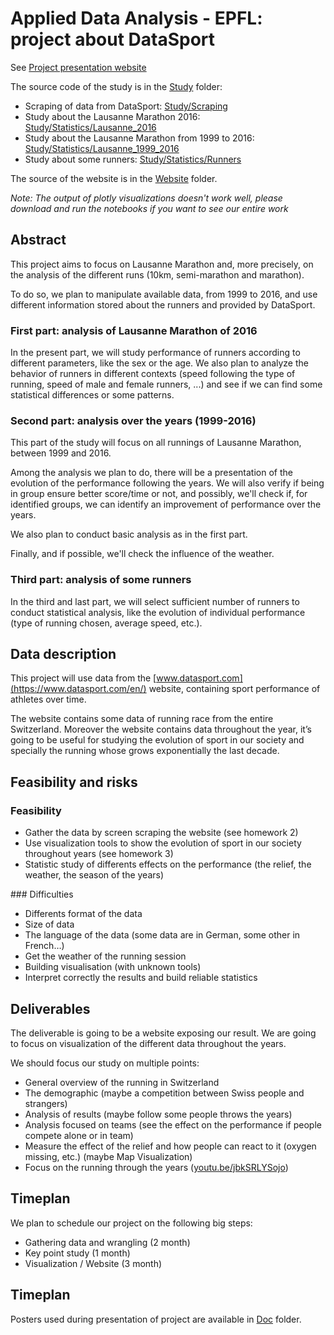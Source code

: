 # Applied Data Analysis - EPFL: project about DataSport

See [Project presentation website](https://antitoine.github.io/ADAEPFL-Project/)

The source code of the study is in the [Study](https://github.com/antitoine/ADAEPFL-Project/tree/master/Study) folder:
  - Scraping of data from DataSport: [Study/Scraping](https://github.com/antitoine/ADAEPFL-Project/tree/master/Study/Scraping)
  - Study about the Lausanne Marathon 2016: [Study/Statistics/Lausanne_2016](https://github.com/antitoine/ADAEPFL-Project/blob/master/Study/Statistics/Lausanne_2016/study_lausanne_2016.ipynb)
  - Study about the Lausanne Marathon from 1999 to 2016: [Study/Statistics/Lausanne_1999_2016](https://github.com/antitoine/ADAEPFL-Project/blob/master/Study/Statistics/Lausanne_1999_2016/study_lausanne_1999_2016.ipynb)
  - Study about some runners: [Study/Statistics/Runners](https://github.com/antitoine/ADAEPFL-Project/blob/master/Study/Statistics/Runners/runners.ipynb)

The source of the website is in the [Website](https://github.com/antitoine/ADAEPFL-Project/tree/master/Website) folder.

*Note: The output of plotly visualizations doesn't work well, please download and run the notebooks if you want to see our entire work*


## Abstract

This project aims to focus on Lausanne Marathon and, more precisely, on the analysis of the different runs (10km, semi-marathon and marathon).

To do so, we plan to manipulate available data, from 1999 to 2016, and use different information stored about the runners and provided by DataSport.

### First part: analysis of Lausanne Marathon of 2016

In the present part, we will study performance of runners according to different parameters, like the sex or the age.  We also plan to analyze the behavior of runners in different contexts (speed following the type of running, speed of male and female runners, ...) and see if we can find some statistical differences or some patterns.

### Second part: analysis over the years (1999-2016)

This part of the study will focus on all runnings of Lausanne Marathon, between 1999 and 2016.

Among the analysis we plan to do, there will be a presentation of the evolution of the performance following the years. We will also verify if being in group ensure better score/time or not, and possibly, we'll check if, for identified groups, we can identify an improvement of performance over the years.

We also plan to conduct basic analysis as in the first part.

Finally, and if possible, we'll check the influence of the weather.

### Third part: analysis of some runners

In the third and last part, we will select sufficient number of runners to conduct statistical analysis, like the evolution of individual performance (type of running chosen, average speed, etc.).

## Data description

This project will use data from the [www.datasport.com](https://www.datasport.com/en/) website, containing sport performance of athletes over time.

The website contains some data of running race from the entire Switzerland. 
Moreover the website contains data throughout the year, it’s going to be useful for studying the evolution of sport in our society and specially the running whose grows exponentially the last decade.

## Feasibility and risks

### Feasibility

  - Gather the data by screen scraping the website (see homework 2)
  - Use visualization tools to show the evolution of sport in our society throughout years (see homework 3)
  - Statistic study of differents effects on the performance (the relief, the weather, the season of the years)

### Difficulties

  - Differents format of the data
  - Size of data
  - The language of the data (some data are in German, some other in French…)
  - Get the weather of the running session
  - Building visualisation (with unknown tools)
  - Interpret correctly the results and build reliable statistics

## Deliverables

The deliverable is going to be a website exposing our result. We are going to focus on visualization of the different data throughout the years.

We should focus our study on multiple points:
  - General overview of the running in Switzerland
  - The demographic (maybe a competition between Swiss people and strangers) 
  - Analysis of results (maybe follow some people throws the years)
  - Analysis focused on teams (see the effect on the performance if people compete alone or in team)
  - Measure the effect of the relief and how people can react to it (oxygen missing, etc.) (maybe Map Visualization) 
  - Focus on the running through the years ([youtu.be/jbkSRLYSojo](https://youtu.be/jbkSRLYSojo))

## Timeplan

We plan to schedule our project on the following big steps:
  - Gathering data and wrangling (2 month)
  - Key point study  (1 month)
  - Visualization / Website  (3 month)

  ## Timeplan

  Posters used during presentation of project are available in [Doc](https://github.com/antitoine/ADAEPFL-Project/tree/master/Doc) folder.
